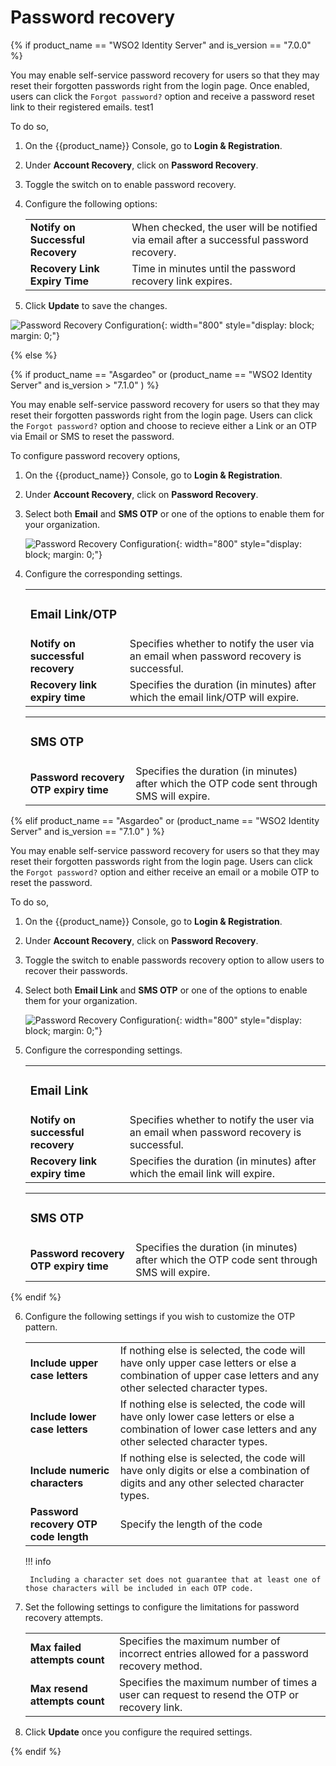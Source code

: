 # Password recovery

{% if product_name == "WSO2 Identity Server" and is_version == "7.0.0" %}

You may enable self-service password recovery for users so that they may reset their forgotten passwords right from the login page. Once enabled, users can click the `Forgot password?` option and receive a password reset link to their registered emails. test1

To do so,

1. On the {{product_name}} Console, go to **Login & Registration**.
2. Under **Account Recovery**, click on **Password Recovery**.
3. Toggle the switch on to enable password recovery.
4. Configure the following options:

    <table>
    <tr>
      <td><b>Notify on Successful Recovery</b></td>
      <td>When checked, the user will be notified via email after a successful password recovery.</td>
    </tr>
    <tr>
      <td><b>Recovery Link Expiry Time</b></td>
      <td>Time in minutes until the password recovery link expires.</td>
    </tr>
    </table>

5. Click **Update** to save the changes.

![Password Recovery Configuration]({{base_path}}/assets/img/guides/account-configurations/password-recovery.png){: width="800" style="display: block; margin: 0;"}

{% else %}

{% if product_name == "Asgardeo" or (product_name == "WSO2 Identity Server" and is_version > "7.1.0" ) %}

You may enable self-service password recovery for users so that they may reset their forgotten passwords right from the login page. Users can click the `Forgot password?` option and choose to recieve either a Link or an OTP via Email or SMS to reset the password.

To configure password recovery options,

1. On the {{product_name}} Console, go to **Login & Registration**.
2. Under **Account Recovery**, click on **Password Recovery**.
4. Select both **Email** and **SMS OTP** or one of the options to enable them for your organization.
  
    ![Password Recovery Configuration]({{base_path}}/assets/img/guides/organization/account-recovery/password-recovery/configure-password-recovery.png){: width="800" style="display: block; margin: 0;"}

5. Configure the corresponding settings.
    <table>
        <tbody>
            <tr>
                <td><h3>Email Link/OTP</h3></td>
                <td></td>
            </tr>
            <tr>
                <td><b>Notify on successful recovery</b></td>
                <td>Specifies whether to notify the user via an email when password recovery is successful.</td>
            </tr>
            <tr>
                <td><b>Recovery link expiry time</b></td>
                <td>Specifies the duration (in minutes) after which the email link/OTP will expire.</td>
            </tr>
        </tbody>
    <table>
        <tbody>
            <tr>
                <td><h3>SMS OTP</h3></td>
                <td></td>
            </tr>
            <tr>
                <td><b>Password recovery OTP expiry time</b></td>
                <td>Specifies the duration (in minutes) after which the OTP code sent through SMS will expire.</td>
            </tr>
        </tbody>
    </table>

{% elif product_name == "Asgardeo" or (product_name == "WSO2 Identity Server" and is_version == "7.1.0" ) %}

You may enable self-service password recovery for users so that they may reset their forgotten passwords right from the login page. Users can click the `Forgot password?` option and either receive an email or a mobile OTP to reset the password.

To do so,

1. On the {{product_name}} Console, go to **Login & Registration**.
2. Under **Account Recovery**, click on **Password Recovery**.
3. Toggle the switch to enable passwords recovery option to allow users to recover their passwords.
4. Select both **Email Link** and **SMS OTP** or one of the options to enable them for your organization.
  
    ![Password Recovery Configuration]({{base_path}}/assets/img/guides/organization/account-recovery/password-recovery/configure-password-recovery.png){: width="800" style="display: block; margin: 0;"}

5. Configure the corresponding settings.
    <table>
        <tbody>
            <tr>
                <td><h3>Email Link</h3></td>
                <td></td>
            </tr>
            <tr>
                <td><b>Notify on successful recovery</b></td>
                <td>Specifies whether to notify the user via an email when password recovery is successful.</td>
            </tr>
            <tr>
                <td><b>Recovery link expiry time</b></td>
                <td>Specifies the duration (in minutes) after which the email link will expire.</td>
            </tr>
        </tbody>
    </table>
    <table>
        <tbody>
            <tr>
                <td><h3>SMS OTP</h3></td>
                <td></td>
            </tr>
            <tr>
                <td><b>Password recovery OTP expiry time</b></td>
                <td>Specifies the duration (in minutes) after which the OTP code sent through SMS will expire.</td>
            </tr>
        </tbody>
    </table>
{% endif %}

6. Configure the following settings if you wish to customize the OTP pattern.
    
    <table>
        <tr>
            <td><b>Include upper case letters</b></td>
            <td>If nothing else is selected, the code will have only upper case letters or else a combination of upper case letters and any other selected character types.</td>
        </tr>
        <tr>
            <td><b>Include lower case letters</b></td>
            <td>If nothing else is selected, the code will have only lower case letters or else a combination of lower case letters and any other selected character types.</td>
        </tr>
        <tr>
            <td><b>Include numeric characters</b></td>
            <td>If nothing else is selected, the code will have only digits or else a combination of digits and any other selected character types.</td>
        </tr>
        <tr>
            <td><b>Password recovery OTP code length</b></td>
            <td>Specify the length of the code</td>
        </tr>
    </table>

    !!! info
    
        Including a character set does not guarantee that at least one of those characters will be included in each OTP code.

7. Set the following settings to configure the limitations for password recovery attempts.

    <table>
        <tbody>
            <tr>
                <td><b>Max failed attempts count</b></td>
                <td>Specifies the maximum number of incorrect entries allowed for a password recovery method.</td>
            </tr>
            <tr>
                <td><b>Max resend attempts count</b></td>
                <td>Specifies the maximum number of times a user can request to resend the OTP or recovery link.</td>
            </tr>
        </tbody>
    </table>

8. Click **Update** once you configure the required settings.

{% endif %}